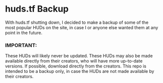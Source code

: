 <h1>huds.tf Backup</h1>

With huds.tf shutting down, I decided to make a backup of some of the most popular HUDs on the site, in case I or anyone else wanted them at any point in the future.

<h3>IMPORTANT:</h3>

These HUDs will likely never be updated. These HUDs may also be made available directly from their creators, who will have more up-to-date versions. If possible, download directly from the creators. This repo is intended to be a backup only, in case the HUDs are not made available by their creators.
